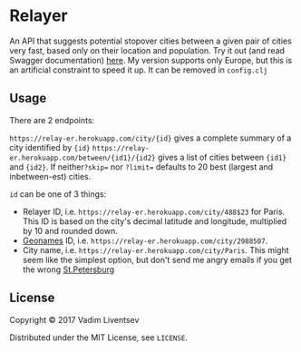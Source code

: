 # Relayer

An API that suggests potential stopover cities between a given pair of cities very fast, based only on their location and population. Try it out (and read Swagger documentation) [here](relay-er.herokuapp.com). My version supports only Europe, but this is an artificial constraint to speed it up. It can be removed in `config.clj`

## Usage

There are 2 endpoints:

`https://relay-er.herokuapp.com/city/{id}` gives a complete summary of a city identified by `{id}`
`https://relay-er.herokuapp.com/between/{id1}/{id2}` gives a list of cities between `{id1}` and `{id2}`. If neither`?skip=` nor `?limit=` defaults to 20 best (largest and inbetween-est) cities.

`id` can be one of 3 things:
- Relayer ID, i.e. `https://relay-er.herokuapp.com/city/488$23` for Paris. This ID is based on the city's decimal latitude and longitude, multiplied by 10 and rounded down.
- [Geonames](http://www.geonames.org) ID, i.e. `https://relay-er.herokuapp.com/city/2988507`.
- City name, i.e. `https://relay-er.herokuapp.com/city/Paris`. This might seem like the simplest option, but don't send me angry emails if you get the wrong [St.Petersburg](https://en.wikipedia.org/wiki/St._Petersburg,_Florida)

## License

Copyright © 2017 Vadim Liventsev

Distributed under the MIT License, see `LICENSE`.
